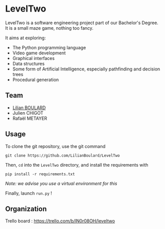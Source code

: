 # LevelTwo

LevelTwo is a software engineering project part of our Bachelor's Degree.  
It is a small maze game, nothing too fancy.

It aims at exploring:

- The Python programming language
- Video game development
- Graphical interfaces
- Data structures
- Some form of Artificial Intelligence, especially pathfinding and decision trees
- Procedural generation

## Team
- [Lilian BOULARD](https://lilian.boulard.fr/)
- Julien CHIGOT
- Rafaël METAYER

## Usage

To clone the git repository, use the git command

    git clone https://github.com/LilianBoulard/LevelTwo

Then, `cd` into the `LevelTwo` directory, and install the requirements with 

    pip install -r requirements.txt

*Note: we advise you use a virtual environment for this*

Finally, launch `run.py` !

## Organization

Trello board : https://trello.com/b/lN0r08OH/leveltwo
